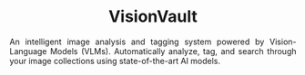 <h1 align = "center">VisionVault</h1>
<p align = "justify">An intelligent image analysis and tagging system powered by Vision-Language Models (VLMs). Automatically analyze, tag, and search through your image collections using state-of-the-art AI models.</p>
